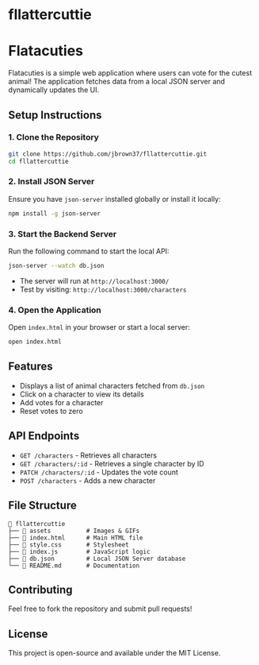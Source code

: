 # fllattercuttie
# Flatacuties

Flatacuties is a simple web application where users can vote for the cutest animal! The application fetches data from a local JSON server and dynamically updates the UI.

## Setup Instructions
### **1. Clone the Repository**
```sh
git clone https://github.com/jbrown37/fllattercuttie.git
cd fllattercuttie
```

### **2. Install JSON Server**
Ensure you have `json-server` installed globally or install it locally:
```sh
npm install -g json-server
```

### **3. Start the Backend Server**
Run the following command to start the local API:
```sh
json-server --watch db.json
```
- The server will run at `http://localhost:3000/`
- Test by visiting: `http://localhost:3000/characters`

### **4. Open the Application**
Open `index.html` in your browser or start a local server:
```sh
open index.html
```

## Features
- Displays a list of animal characters fetched from `db.json`
- Click on a character to view its details
- Add votes for a character
- Reset votes to zero

## API Endpoints
- `GET /characters` - Retrieves all characters
- `GET /characters/:id` - Retrieves a single character by ID
- `PATCH /characters/:id` - Updates the vote count
- `POST /characters` - Adds a new character

## File Structure
```
📂 fllattercuttie
├── 📂 assets          # Images & GIFs
├── 📜 index.html      # Main HTML file
├── 📜 style.css       # Stylesheet
├── 📜 index.js        # JavaScript logic
├── 📜 db.json         # Local JSON Server database
└── 📜 README.md       # Documentation
```

## Contributing
Feel free to fork the repository and submit pull requests!

## License
This project is open-source and available under the MIT License.

